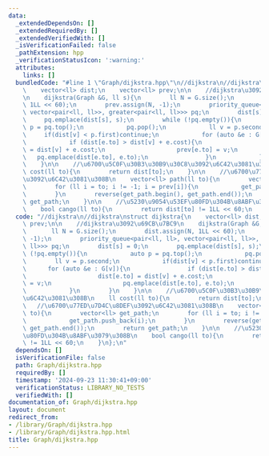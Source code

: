 ```yaml
---
data:
  _extendedDependsOn: []
  _extendedRequiredBy: []
  _extendedVerifiedWith: []
  _isVerificationFailed: false
  _pathExtension: hpp
  _verificationStatusIcon: ':warning:'
  attributes:
    links: []
  bundledCode: "#line 1 \"Graph/dijkstra.hpp\"\n//dijkstra\n//dijkstra\nstruct dijkstra{\n\
    \    vector<ll> dist;\n    vector<ll> prev;\n\n    //dijkstra\u3092\u69CB\u7BC9\
    \n    dijkstra(Graph &G, ll s){\n        ll N = G.size();\n        dist.assign(N,\
    \ 1LL << 60);\n        prev.assign(N, -1);\n        priority_queue<pair<ll, ll>,\
    \ vector<pair<ll, ll>>, greater<pair<ll, ll>>> pq;\n        dist[s] = 0;\n   \
    \     pq.emplace(dist[s], s);\n        while (!pq.empty()){\n            auto\
    \ p = pq.top();\n            pq.pop();\n            ll v = p.second;\n       \
    \     if(dist[v] < p.first)continue;\n            for (auto &e : G[v]){\n    \
    \            if (dist[e.to] > dist[v] + e.cost){\n                    dist[e.to]\
    \ = dist[v] + e.cost;\n                    prev[e.to] = v;\n                 \
    \   pq.emplace(dist[e.to], e.to);\n                }\n            }\n        }\n\
    \    }\n\n    //\u6700\u5C0F\u30B3\u30B9\u30C8\u3092\u6C42\u3081\u308B\n    ll\
    \ cost(ll to){\n        return dist[to];\n    }\n\n    //\u6700\u77ED\u7D4C\u8DEF\
    \u3092\u6C42\u3081\u308B\n    vector<ll> path(ll to){\n        vector<ll> get_path;\n\
    \        for (ll i = to; i != -1; i = prev[i]){\n            get_path.push_back(i);\n\
    \        }\n        reverse(get_path.begin(), get_path.end());\n        return\
    \ get_path;\n    }\n\n    //\u5230\u9054\u53EF\u80FD\u304B\u8ABF\u3079\u308B\n\
    \    bool cango(ll to){\n        return dist[to] != 1LL << 60;\n    }\n};\n"
  code: "//dijkstra\n//dijkstra\nstruct dijkstra{\n    vector<ll> dist;\n    vector<ll>\
    \ prev;\n\n    //dijkstra\u3092\u69CB\u7BC9\n    dijkstra(Graph &G, ll s){\n \
    \       ll N = G.size();\n        dist.assign(N, 1LL << 60);\n        prev.assign(N,\
    \ -1);\n        priority_queue<pair<ll, ll>, vector<pair<ll, ll>>, greater<pair<ll,\
    \ ll>>> pq;\n        dist[s] = 0;\n        pq.emplace(dist[s], s);\n        while\
    \ (!pq.empty()){\n            auto p = pq.top();\n            pq.pop();\n    \
    \        ll v = p.second;\n            if(dist[v] < p.first)continue;\n      \
    \      for (auto &e : G[v]){\n                if (dist[e.to] > dist[v] + e.cost){\n\
    \                    dist[e.to] = dist[v] + e.cost;\n                    prev[e.to]\
    \ = v;\n                    pq.emplace(dist[e.to], e.to);\n                }\n\
    \            }\n        }\n    }\n\n    //\u6700\u5C0F\u30B3\u30B9\u30C8\u3092\
    \u6C42\u3081\u308B\n    ll cost(ll to){\n        return dist[to];\n    }\n\n \
    \   //\u6700\u77ED\u7D4C\u8DEF\u3092\u6C42\u3081\u308B\n    vector<ll> path(ll\
    \ to){\n        vector<ll> get_path;\n        for (ll i = to; i != -1; i = prev[i]){\n\
    \            get_path.push_back(i);\n        }\n        reverse(get_path.begin(),\
    \ get_path.end());\n        return get_path;\n    }\n\n    //\u5230\u9054\u53EF\
    \u80FD\u304B\u8ABF\u3079\u308B\n    bool cango(ll to){\n        return dist[to]\
    \ != 1LL << 60;\n    }\n};\n"
  dependsOn: []
  isVerificationFile: false
  path: Graph/dijkstra.hpp
  requiredBy: []
  timestamp: '2024-09-23 11:30:41+09:00'
  verificationStatus: LIBRARY_NO_TESTS
  verifiedWith: []
documentation_of: Graph/dijkstra.hpp
layout: document
redirect_from:
- /library/Graph/dijkstra.hpp
- /library/Graph/dijkstra.hpp.html
title: Graph/dijkstra.hpp
---
```

